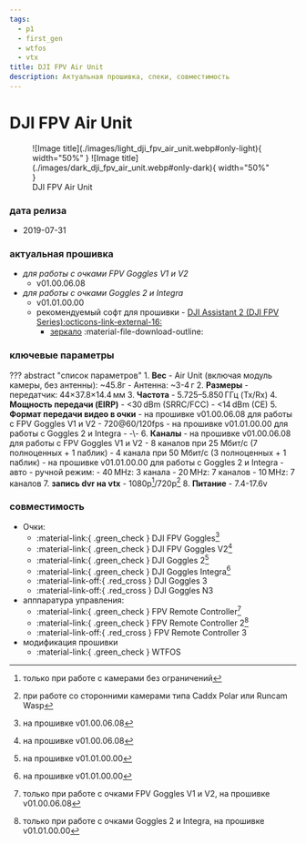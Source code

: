 ```yaml
---
tags:
  - p1
  - first_gen
  - wtfos
  - vtx
title: DJI FPV Air Unit
description: Актуальная прошивка, спеки, совместимость
---
```

# DJI FPV Air Unit
<figure markdown="span">
  ![Image title](./images/light_dji_fpv_air_unit.webp#only-light){ width="50%" }
  ![Image title](./images/dark_dji_fpv_air_unit.webp#only-dark){ width="50%" }
  <figcaption>DJI FPV Air Unit</figcaption>
</figure>

### дата релиза
- 2019-07-31

### актуальная прошивка
* _для работы с очками FPV Goggles V1 и V2_
    * v01.00.06.08
* _для работы с очками Goggles 2 и Integra_
    * v01.01.00.00
    * рекомендуемый софт для прошивки - <a href="https://www.dji.com/downloads/softwares/dji-assistant-2-dji-fpv-series" target="_blank">DJI Assistant 2 (DJI FPV Series):octicons-link-external-16:</a>
        * [зеркало](https://www.djifpv.ru/knowledge_base/dji_assistant/#dji-assistant-2-dji-fpv-series) :material-file-download-outline:

### ключевые параметры
??? abstract "список параметров"
    1. **Вес**
        - Air Unit (включая модуль камеры, без антенны): ~45.8г
        - Антенна: ~3-4 г
    2. **Размеры**
        - передатчик: 44×37.8×14.4 мм
    3. **Частота**
        - 5.725–5.850 ГГц (Tx/Rx)
    4. **Мощность передачи (EIRP)**
        - <30 dBm (SRRC/FCC)
        - <14 dBm (CE)
    5. **Формат передачи видео в очки**
        - на прошивке v01.00.06.08 для работы с FPV Goggles V1 и V2
            - 720@60/120fps
        - на прошивке v01.01.00.00 для работы с Goggles 2 и Integra
            - -\\-
    6. **Каналы**
        - на прошивке v01.00.06.08 для работы с FPV Goggles V1 и V2
            - 8 каналов при 25 Мбит/с (7 полноценных + 1 паблик)
            - 4 канала при 50 Мбит/с (3 полноценных + 1 паблик)
        - на прошивке v01.01.00.00 для работы с Goggles 2 и Integra
            - авто
            - ручной режим:
                - 40 MHz: 3 канала
                - 20 MHz: 7 каналов
                - 10 MHz: 7 каналов
    7. **запись dvr на vtx**
        - 1080p[^1]/720p[^2]
    8. **Питание**
        - 7.4-17.6v

### совместимость
* Очки:
    * :material-link:{ .green_check } DJI FPV Goggles[^3]
    * :material-link:{ .green_check } DJI FPV Goggles V2[^4]
    * :material-link:{ .green_check } DJI Goggles 2[^5]
    * :material-link:{ .green_check } DJI Goggles Integra[^6]
    * :material-link-off:{ .red_cross } DJI Goggles 3
    * :material-link-off:{ .red_cross } DJI Goggles N3
* апппаратура управления:
    * :material-link:{ .green_check } FPV Remote Controller[^7] 
    * :material-link:{ .green_check } FPV Remote Controller 2[^8]
    * :material-link-off:{ .red_cross } FPV Remote Controller 3
* модификация прошивки
    * :material-link:{ .green_check } WTFOS

[^1]: только при работе с камерами без ограничений
[^2]: при работе со сторонними камерами типа Caddx Polar или Runcam Wasp
[^3]: на прошивке v01.00.06.08
[^4]: на прошивке v01.00.06.08
[^5]: на прошивке v01.01.00.00
[^6]: на прошивке v01.01.00.00
[^7]: только при работе с очками FPV Goggles V1 и V2, на прошивке v01.00.06.08
[^8]: только при работе с очками Goggles 2 и Integra, на прошивке v01.01.00.00